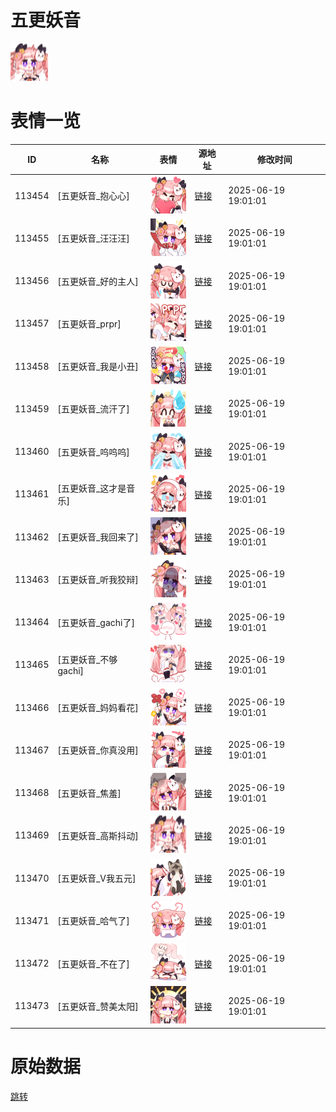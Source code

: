 # 五更妖音

<img src="./cover.png" height="60" alt="cover" />

# 表情一览

|ID|名称|表情|源地址|修改时间|
|----|----|----|----|----|
|113454|[五更妖音_抱心心]|<img src="./pic/113454_%5B五更妖音_抱心心%5D.png" height="60" alt="抱心心"/>|[链接](https://i0.hdslb.com/bfs/garb/03b202a6b4291115b683be7cb1b18a526dc0cd70.png)|2025-06-19 19:01:01|
|113455|[五更妖音_汪汪汪]|<img src="./pic/113455_%5B五更妖音_汪汪汪%5D.png" height="60" alt="汪汪汪"/>|[链接](https://i0.hdslb.com/bfs/garb/cffda519d2c97bce325576851960fb4cfff6d067.png)|2025-06-19 19:01:01|
|113456|[五更妖音_好的主人]|<img src="./pic/113456_%5B五更妖音_好的主人%5D.png" height="60" alt="好的主人"/>|[链接](https://i0.hdslb.com/bfs/garb/cc9d9d5ea57c869a4fb93addf1a69a3e998101ab.png)|2025-06-19 19:01:01|
|113457|[五更妖音_prpr]|<img src="./pic/113457_%5B五更妖音_prpr%5D.png" height="60" alt="prpr"/>|[链接](https://i0.hdslb.com/bfs/garb/46fe3ad0745c79aa3ff16912efda446ae7816096.png)|2025-06-19 19:01:01|
|113458|[五更妖音_我是小丑]|<img src="./pic/113458_%5B五更妖音_我是小丑%5D.png" height="60" alt="我是小丑"/>|[链接](https://i0.hdslb.com/bfs/garb/a306711558b41929f98a71e40dd8643ce10dbcc9.png)|2025-06-19 19:01:01|
|113459|[五更妖音_流汗了]|<img src="./pic/113459_%5B五更妖音_流汗了%5D.png" height="60" alt="流汗了"/>|[链接](https://i0.hdslb.com/bfs/garb/ebe300bc59b4ee8af51e4b221f388882dea9aaca.png)|2025-06-19 19:01:01|
|113460|[五更妖音_呜呜呜]|<img src="./pic/113460_%5B五更妖音_呜呜呜%5D.png" height="60" alt="呜呜呜"/>|[链接](https://i0.hdslb.com/bfs/garb/856847c9813eb7c126a89fd8fb2ef632034af476.png)|2025-06-19 19:01:01|
|113461|[五更妖音_这才是音乐]|<img src="./pic/113461_%5B五更妖音_这才是音乐%5D.png" height="60" alt="这才是音乐"/>|[链接](https://i0.hdslb.com/bfs/garb/8ea282159cf4df4c4ed3f54aafa79a2c501c066d.png)|2025-06-19 19:01:01|
|113462|[五更妖音_我回来了]|<img src="./pic/113462_%5B五更妖音_我回来了%5D.png" height="60" alt="我回来了"/>|[链接](https://i0.hdslb.com/bfs/garb/8aa44344a374400323e62a59227bc0ab22c5523d.png)|2025-06-19 19:01:01|
|113463|[五更妖音_听我狡辩]|<img src="./pic/113463_%5B五更妖音_听我狡辩%5D.png" height="60" alt="听我狡辩"/>|[链接](https://i0.hdslb.com/bfs/garb/038d3ace598b80a4dbbd835987cff1568aefdf61.png)|2025-06-19 19:01:01|
|113464|[五更妖音_gachi了]|<img src="./pic/113464_%5B五更妖音_gachi了%5D.png" height="60" alt="gachi了"/>|[链接](https://i0.hdslb.com/bfs/garb/e0b1647760bb3dda78ccff559f8696b8ba5c5703.png)|2025-06-19 19:01:01|
|113465|[五更妖音_不够gachi]|<img src="./pic/113465_%5B五更妖音_不够gachi%5D.png" height="60" alt="不够gachi"/>|[链接](https://i0.hdslb.com/bfs/garb/5f5a5b354f4c432fd9d041fc3eb1bd8aa300fab3.png)|2025-06-19 19:01:01|
|113466|[五更妖音_妈妈看花]|<img src="./pic/113466_%5B五更妖音_妈妈看花%5D.png" height="60" alt="妈妈看花"/>|[链接](https://i0.hdslb.com/bfs/garb/57b82102b84ab6af4cee0e432d182c45bcea7196.png)|2025-06-19 19:01:01|
|113467|[五更妖音_你真没用]|<img src="./pic/113467_%5B五更妖音_你真没用%5D.png" height="60" alt="你真没用"/>|[链接](https://i0.hdslb.com/bfs/garb/d6171e63b86a1f5d0eb7a58d3239125bcd2d01f4.png)|2025-06-19 19:01:01|
|113468|[五更妖音_焦羞]|<img src="./pic/113468_%5B五更妖音_焦羞%5D.png" height="60" alt="焦羞"/>|[链接](https://i0.hdslb.com/bfs/garb/1c417ea2734b890bffb44baa89fa62a60601208d.png)|2025-06-19 19:01:01|
|113469|[五更妖音_高斯抖动]|<img src="./pic/113469_%5B五更妖音_高斯抖动%5D.png" height="60" alt="高斯抖动"/>|[链接](https://i0.hdslb.com/bfs/garb/510a494df84deb425bb0ce55b50c155c0dfe5f32.png)|2025-06-19 19:01:01|
|113470|[五更妖音_V我五元]|<img src="./pic/113470_%5B五更妖音_V我五元%5D.png" height="60" alt="V我五元"/>|[链接](https://i0.hdslb.com/bfs/garb/e7c10af10f6f37790b469ab5a829a6a8cde4e523.png)|2025-06-19 19:01:01|
|113471|[五更妖音_哈气了]|<img src="./pic/113471_%5B五更妖音_哈气了%5D.png" height="60" alt="哈气了"/>|[链接](https://i0.hdslb.com/bfs/garb/b4b0acdb4742347316e2d0a7e94b0846f735dbdf.png)|2025-06-19 19:01:01|
|113472|[五更妖音_不在了]|<img src="./pic/113472_%5B五更妖音_不在了%5D.png" height="60" alt="不在了"/>|[链接](https://i0.hdslb.com/bfs/garb/df3ec0bff9fc405fa0794b7a7d4400d7ed482367.png)|2025-06-19 19:01:01|
|113473|[五更妖音_赞美太阳]|<img src="./pic/113473_%5B五更妖音_赞美太阳%5D.png" height="60" alt="赞美太阳"/>|[链接](https://i0.hdslb.com/bfs/garb/28a2a75f2cf6db7e4be07034897e3271fe3a9252.png)|2025-06-19 19:01:01|

# 原始数据

[跳转](./raw.json)


